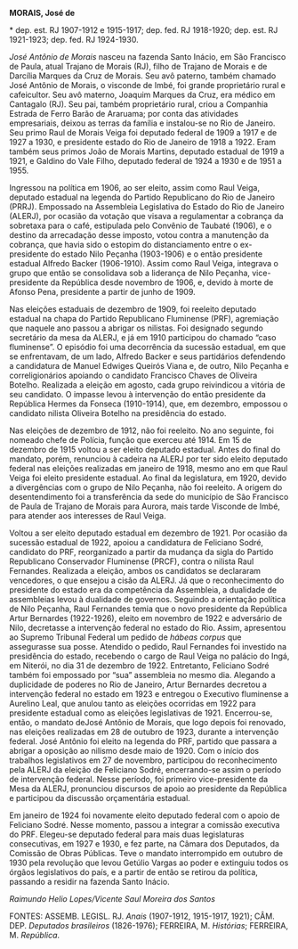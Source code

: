 **MORAIS, José de**

\* dep. est. RJ 1907-1912 e 1915-1917; dep. fed. RJ 1918-1920; dep. est.
RJ 1921-1923; dep. fed. RJ 1924-1930.

*José Antônio de Morais* nasceu na fazenda Santo Inácio, em São
Francisco de Paula, atual Trajano de Morais (RJ), filho de Trajano de
Morais e de Darcília Marques da Cruz de Morais. Seu avô paterno, também
chamado José Antônio de Morais, o visconde de Imbé, foi grande
proprietário rural e cafeicultor. Seu avô materno, Joaquim Marques da
Cruz, era médico em Cantagalo (RJ). Seu pai, também proprietário rural,
criou a Companhia Estrada de Ferro Barão de Araruama; por conta das
atividades empresariais, deixou as terras da família e instalou-se no
Rio de Janeiro. Seu primo Raul de Morais Veiga foi deputado federal de
1909 a 1917 e de 1927 a 1930, e presidente estado do Rio de Janeiro de
1918 a 1922. Eram também seus primos João de Morais Martins, deputado
estadual de 1919 a 1921, e Galdino do Vale Filho, deputado federal de
1924 a 1930 e de 1951 a 1955.

Ingressou na política em 1906, ao ser eleito, assim como Raul Veiga,
deputado estadual na legenda do Partido Republicano do Rio de Janeiro
(PRRJ). Empossado na Assembleia Legislativa do Estado do Rio de Janeiro
(ALERJ), por ocasião da votação que visava a regulamentar a cobrança da
sobretaxa para o café, estipulada pelo Convênio de Taubaté (1906), e o
destino da arrecadação desse imposto, votou contra a manutenção da
cobrança, que havia sido o estopim do distanciamento entre o
ex-presidente do estado Nilo Peçanha (1903-1906) e o então presidente
estadual Alfredo Backer (1906-1910). Assim como Raul Veiga, integrava o
grupo que então se consolidava sob a liderança de Nilo Peçanha,
vice-presidente da República desde novembro de 1906, e, devido à morte
de Afonso Pena, presidente a partir de junho de 1909.

Nas eleições estaduais de dezembro de 1909, foi reeleito deputado
estadual na chapa do Partido Republicano Fluminense (PRF), agremiação
que naquele ano passou a abrigar os nilistas. Foi designado segundo
secretário da mesa da ALERJ, e já em 1910 participou do chamado “caso
fluminense”. O episódio foi uma decorrência da sucessão estadual, em que
se enfrentavam, de um lado, Alfredo Backer e seus partidários defendendo
a candidatura de Manuel Edwiges Queirós Viana e, de outro, Nilo Peçanha
e correligionários apoiando o candidato Francisco Chaves de Oliveira
Botelho. Realizada a eleição em agosto, cada grupo reivindicou a vitória
de seu candidato. O impasse levou à intervenção do então presidente da
República Hermes da Fonseca (1910-1914), que, em dezembro, empossou o
candidato nilista Oliveira Botelho na presidência do estado.

Nas eleições de dezembro de 1912, não foi reeleito. No ano seguinte, foi
nomeado chefe de Polícia, função que exerceu até 1914. Em 15 de dezembro
de 1915 voltou a ser eleito deputado estadual. Antes do final do
mandato, porém, renunciou à cadeira na ALERJ por ter sido eleito
deputado federal nas eleições realizadas em janeiro de 1918, mesmo ano
em que Raul Veiga foi eleito presidente estadual. Ao final da
legislatura, em 1920, devido a divergências com o grupo de Nilo Peçanha,
não foi reeleito. A origem do desentendimento foi a transferência da
sede do município de São Francisco de Paula de Trajano de Morais para
Aurora, mais tarde Visconde de Imbé, para atender aos interesses de Raul
Veiga.

Voltou a ser eleito deputado estadual em dezembro de 1921. Por ocasião
da sucessão estadual de 1922, apoiou a candidatura de Feliciano Sodré,
candidato do PRF, reorganizado a partir da mudança da sigla do Partido
Republicano Conservador Fluminense (PRCF), contra o nilista Raul
Fernandes. Realizada a eleição, ambos os candidatos se declararam
vencedores, o que ensejou a cisão da ALERJ. Já que o reconhecimento do
presidente do estado era da competência da Assembleia, a dualidade de
assembleias levou à dualidade de governos. Seguindo a orientação
política de Nilo Peçanha, Raul Fernandes temia que o novo presidente da
República Artur Bernardes (1922-1926), eleito em novembro de 1922 e
adversário de Nilo, decretasse a intervenção federal no estado do Rio.
Assim, apresentou ao Supremo Tribunal Federal um pedido de *hábeas
corpus* que assegurasse sua posse. Atendido o pedido, Raul Fernandes foi
investido na presidência do estado, recebendo o cargo de Raul Veiga no
palácio do Ingá, em Niterói, no dia 31 de dezembro de 1922. Entretanto,
Feliciano Sodré também foi empossado por “sua” assembleia no mesmo dia.
Alegando a duplicidade de poderes no Rio de Janeiro, Artur Bernardes
decretou a intervenção federal no estado em 1923 e entregou o Executivo
fluminense a Aurelino Leal, que anulou tanto as eleições ocorridas em
1922 para presidente estadual como as eleições legislativas de 1921.
Encerrou-se, então, o mandato deJosé Antônio de Morais, que logo depois
foi renovado, nas eleições realizadas em 28 de outubro de 1923, durante
a intervenção federal. José Antônio foi eleito na legenda do PRF,
partido que passara a abrigar a oposição ao nilismo desde maio de 1920.
Com o início dos trabalhos legislativos em 27 de novembro, participou do
reconhecimento pela ALERJ da eleição de Feliciano Sodré, encerrando-se
assim o período de intervenção federal. Nesse período, foi primeiro
vice-presidente da Mesa da ALERJ, pronunciou discursos de apoio ao
presidente da República e participou da discussão orçamentária estadual.

Em janeiro de 1924 foi novamente eleito deputado federal com o apoio de
Feliciano Sodré. Nesse momento, passou a integrar a comissão executiva
do PRF. Elegeu-se deputado federal para mais duas legislaturas
consecutivas, em 1927 e 1930, e fez parte, na Câmara dos Deputados, da
Comissão de Obras Públicas. Teve o mandato interrompido em outubro de
1930 pela revolução que levou Getúlio Vargas ao poder e extinguiu todos
os órgãos legislativos do país, e a partir de então se retirou da
política, passando a residir na fazenda Santo Inácio.

*Raimundo Helio Lopes/Vicente Saul Moreira dos Santos*

FONTES: ASSEMB. LEGISL. RJ. *Anais* (1907-1912, 1915-1917, 1921); CÂM.
DEP. *Deputados brasileiros* (1826-1976); FERREIRA, M. *Histórias*;
FERREIRA, M. *República*.
